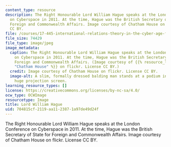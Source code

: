 ```yaml
---
content_type: resource
description: The Right Honourable Lord William Hague speaks at the London Conference
  on Cyberspace in 2011. At the time, Hague was the British Secretary of State for
  Foreign and Commonwealth Affairs. Image courtesy of Chatham House on flickr. License
  CC BY.
file: /courses/17-445-international-relations-theory-in-the-cyber-age-fall-2015/704815cf2119aa1123871a97de49d24f_17-445f15.jpg
file_size: 74429
file_type: image/jpeg
image_metadata:
  caption: The Right Honourable Lord William Hague speaks at the London Conference
    on Cyberspace in 2011. At the time, Hague was the British Secretary of State for
    Foreign and Commonwealth Affairs. (Image courtesy of {{% resource_link "5683b559-1f56-4de5-9cf8-9ef0e2d1f3d8"
    "Chatham House" %}} on flickr. License CC BY.)
  credit: Image courtesy of Chatham House on flickr. License CC BY.
  image-alt: A slim, formally dressed balding man stands at a podium in front of a
    huge projection screen.
learning_resource_types: []
license: https://creativecommons.org/licenses/by-nc-sa/4.0/
ocw_type: OCWImage
resourcetype: Image
title: Lord William Hague
uid: 704815cf-2119-aa11-2387-1a97de49d24f
---
```

The Right Honourable Lord William Hague speaks at the London Conference on Cyberspace in 2011. At the time, Hague was the British Secretary of State for Foreign and Commonwealth Affairs. Image courtesy of Chatham House on flickr. License CC BY.